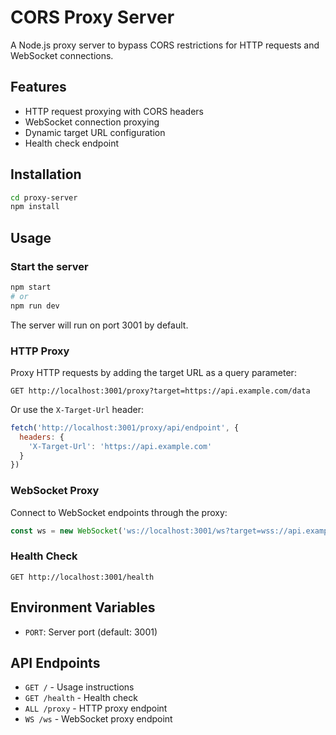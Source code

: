# CORS Proxy Server

A Node.js proxy server to bypass CORS restrictions for HTTP requests and WebSocket connections.

## Features

- HTTP request proxying with CORS headers
- WebSocket connection proxying
- Dynamic target URL configuration
- Health check endpoint

## Installation

```bash
cd proxy-server
npm install
```

## Usage

### Start the server

```bash
npm start
# or
npm run dev
```

The server will run on port 3001 by default.

### HTTP Proxy

Proxy HTTP requests by adding the target URL as a query parameter:

```
GET http://localhost:3001/proxy?target=https://api.example.com/data
```

Or use the `X-Target-Url` header:

```javascript
fetch('http://localhost:3001/proxy/api/endpoint', {
  headers: {
    'X-Target-Url': 'https://api.example.com'
  }
})
```

### WebSocket Proxy

Connect to WebSocket endpoints through the proxy:

```javascript
const ws = new WebSocket('ws://localhost:3001/ws?target=wss://api.example.com/websocket');
```

### Health Check

```
GET http://localhost:3001/health
```

## Environment Variables

- `PORT`: Server port (default: 3001)

## API Endpoints

- `GET /` - Usage instructions
- `GET /health` - Health check
- `ALL /proxy` - HTTP proxy endpoint
- `WS /ws` - WebSocket proxy endpoint